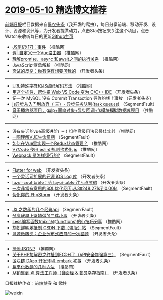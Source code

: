 # [2019-05-10 精选博文推荐](https://toutiao.qdkfweb.cn/date/2019/05/10)

[前端日报](https://qdkfweb.cn/c/news)栏目数据来自[码农头条](https://toutiao.qdkfweb.cn/)（我开发的爬虫），每日分享前端、移动开发、设计、资源和资讯等，为开发者提供动力，点击Star按钮来关注这个项目，点击Watch来收听每日的更新[Github主页](https://github.com/kujian/frontendDaily)
* [JS笔记(17)：事件](https://toutiao.qdkfweb.cn/110588.html) （推酷网）
* [译| 自定义一个Vue路由器](https://toutiao.qdkfweb.cn/110600.html) （推酷网）
* [理解promise、async 和await之间的执行关系](https://toutiao.qdkfweb.cn/110578.html) （推酷网）
* [JavaScript继承解析](https://toutiao.qdkfweb.cn/110580.html) （推酷网）
* [面试的反杀：你有没有想要问我的](https://toutiao.qdkfweb.cn/110551.html) （开发者头条）

***
* [URL特殊字符和JS编码解码方法](https://toutiao.qdkfweb.cn/110603.html) （推酷网）
* [用这个插件，帮你把 Web VS Code 变为 C/C++ IDE](https://toutiao.qdkfweb.cn/110531.html) （开发者头条）
* [记一次 MySQL 没有 Commit Transaction 导致的线上事故](https://toutiao.qdkfweb.cn/110532.html) （开发者头条）
* [js异步从入门到放弃（ 三）- 异步任务队列(task queues)](https://toutiao.qdkfweb.cn/110514.html) （SegmentFault）
* [音乐播放器项目，gulp+面向对象+异步回调+fs模块模拟数据库项目](https://toutiao.qdkfweb.cn/110586.html) （推酷网）

***
* [没有废话的vue高级进阶( 三 ) 组件高级用法及最佳实践](https://toutiao.qdkfweb.cn/110599.html) （推酷网）
* [一图理解VUE生命周期](https://toutiao.qdkfweb.cn/110516.html) （SegmentFault）
* [如何在Vue里实现一个Redux状态管理？](https://toutiao.qdkfweb.cn/110601.html) （推酷网）
* [VSCode 使用 eslint 规则格式化 js](https://toutiao.qdkfweb.cn/110602.html) （推酷网）
* [Webpack 是怎样运行的?](https://toutiao.qdkfweb.cn/110508.html) （SegmentFault）

***
* [Flutter for web](https://toutiao.qdkfweb.cn/110555.html) （开发者头条）
* [一个灵活可扩展的开源 iOS Log 库](https://toutiao.qdkfweb.cn/110542.html) （开发者头条）
* [layui-soul-table：给 layui-table 注入点灵魂](https://toutiao.qdkfweb.cn/110557.html) （开发者头条）
* [一次非常有意思的SQL优化经历:从30248.271s到0.001s](https://toutiao.qdkfweb.cn/110511.html) （SegmentFault）
* [优化你的 PhpStorm](https://toutiao.qdkfweb.cn/110547.html) （开发者头条）

***
* [JS 之数组的几个经典api](https://toutiao.qdkfweb.cn/110512.html) （SegmentFault）
* [分享我早上坚持做的三件小事](https://toutiao.qdkfweb.cn/110523.html) （开发者头条）
* [Less编写函数(mixin/@functions)的小技巧分享](https://toutiao.qdkfweb.cn/110572.html) （推酷网）
* [旗帜鲜明地抵制 CSDN 下载（盗版）站](https://toutiao.qdkfweb.cn/110502.html) （SegmentFault）
* [溯源微服务：企业分布式应用的一次回顾](https://toutiao.qdkfweb.cn/110534.html) （开发者头条）

***
* [简谈JSONP](https://toutiao.qdkfweb.cn/110583.html) （推酷网）
* [关于PHP加解密之终扯到ECDH了（API安全加强篇三）](https://toutiao.qdkfweb.cn/110513.html) （SegmentFault）
* [区块链 DApp 开发环境 embark 初探](https://toutiao.qdkfweb.cn/110549.html) （开发者头条）
* [扁平化数组的几种方法](https://toutiao.qdkfweb.cn/110597.html) （推酷网）
* [从销售到 AI 算法工程师（含面经 &amp; 裁员幸存指南）](https://toutiao.qdkfweb.cn/110524.html) （开发者头条）

日报维护作者：[前端博客](https://qdkfweb.cn/) 和 [微博](https://qdkfweb.cn/go/weibo)

![weixin](https://user-images.githubusercontent.com/3055447/38468989-651132ac-3b80-11e8-8e6b-15122322a9d7.png)